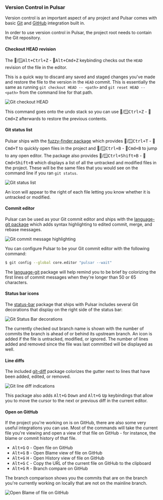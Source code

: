 ### Version Control in Pulsar

Version control is an important aspect of any project and Pulsar comes with
basic [Git](https://git-scm.com) and [GitHub](https://github.com) integration
built in.

In order to use version control in Pulsar, the project root needs to contain the
Git repository.

#### Checkout HEAD revision

The 🐧/🪟<kbd>Alt+Ctrl+Z</kbd> - 🍎<kbd>Alt+Cmd+Z</kbd> keybinding checks out the
`HEAD` revision of the file in the editor.

This is a quick way to discard any saved and staged changes you've made and
restore the file to the version in the `HEAD` commit. This is essentially the
same as running `git checkout HEAD -- <path>` and `git reset HEAD -- <path>`
from the command line for that path.

![Git checkout `HEAD`](@images/atom/git-checkout-head.gif "Git checkout `HEAD`")

This command goes onto the undo stack so you can use 🐧/🪟<kbd>Ctrl+Z</kbd> -
🍎<kbd>Cmd+Z</kbd> afterwards to restore the previous contents.

#### Git status list

Pulsar ships with the [fuzzy-finder package](https://github.com/pulsar-edit/fuzzy-finder)
which provides 🐧/🪟<kbd>Ctrl+T</kbd> - 🍎<kbd>Cmd+T</kbd> to quickly open files
in the project and 🐧/🪟<kbd>Ctrl+B</kbd> - 🍎<kbd>Cmd+B</kbd> to jump to any
open editor. The package also provides 🐧/🪟<kbd>Ctrl+Shift+B</kbd> -
🍎<kbd>Cmd+Shift+B</kbd> which displays a list of all the untracked and modified
files in the project. These will be the same files that you would see on the
command line if you ran `git status`.

![Git status list](@images/atom/git-status.gif "`git status` list")

An icon will appear to the right of each file letting you know whether it is
untracked or modified.

#### Commit editor

Pulsar can be used as your Git commit editor and ships with the [language-git package](https://github.com/pulsar-edit/language-git)
which adds syntax highlighting to edited commit, merge, and rebase messages.

![Git commit message highlighting](@images/atom/git-message.gif "Git commit message highlighting")

You can configure Pulsar to be your Git commit editor with the following command:

<!--TODO: Check this still works in Pulsar-->

```sh
$ git config --global core.editor "pulsar --wait"
```

The [language-git](https://github.com/pulsar-edit/language-git) package will help
remind you to be brief by colorizing the first lines of commit messages when
they're longer than 50 or 65 characters.

#### Status bar icons

The [status-bar](https://github.com/pulsar-edit/status-bar) package that ships with
Pulsar includes several Git decorations that display on the right side of the
status bar:

![Git Status Bar decorations](@images/atom/git-status-bar.png "Git Status Bar decorations")

The currently checked out branch name is shown with the number of commits the
branch is ahead of or behind its upstream branch. An icon is added if the file
is untracked, modified, or ignored. The number of lines added and removed since
the file was last committed will be displayed as well.

#### Line diffs

The included [git-diff](https://github.com/pulsar-edit/git-diff) package colorizes
the gutter next to lines that have been added, edited, or removed.

![Git line diff indications](@images/atom/git-lines.png "Git line diff indications")

This package also adds <kbd>Alt+G</kbd> <kbd>Down</kbd> and <kbd>Alt+G</kbd>
<kbd>Up</kbd> keybindings that allow you to move the cursor to the next or
previous diff in the current editor.

#### Open on GitHub

If the project you're working on is on GitHub, there are also some very useful
integrations you can use. Most of the commands will take the current file you're
viewing and open a view of that file on GitHub - for instance, the blame or
commit history of that file.

- <kbd>Alt+G</kbd> <kbd>O</kbd> - Open file on GitHub
- <kbd>Alt+G</kbd> <kbd>B</kbd> - Open Blame view of file on GitHub
- <kbd>Alt+G</kbd> <kbd>H</kbd> - Open History view of file on GitHub
- <kbd>Alt+G</kbd> <kbd>C</kbd> - Copy the URL of the current file on GitHub to
  the clipboard
- <kbd>Alt+G</kbd> <kbd>R</kbd> - Branch compare on GitHub

The branch comparison shows you the commits that are on the branch you're
currently working on locally that are not on the mainline branch.

![Open Blame of file on GitHub](@images/atom/open-on-github.png "Open Blame of file on GitHub")

